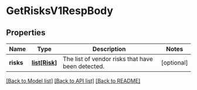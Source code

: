 # GetRisksV1RespBody

## Properties
Name | Type | Description | Notes
------------ | ------------- | ------------- | -------------
**risks** | [**list[Risk]**](Risk.md) | The list of vendor risks that have been detected. | [optional] 

[[Back to Model list]](../README.md#documentation-for-models) [[Back to API list]](../README.md#documentation-for-api-endpoints) [[Back to README]](../README.md)



